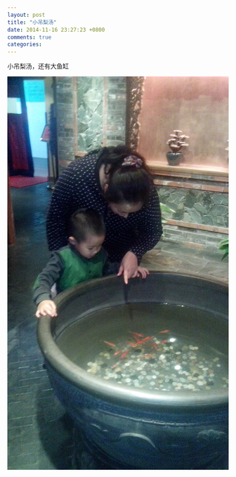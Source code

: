 ```yaml
---
layout: post
title: "小吊梨汤"
date: 2014-11-16 23:27:23 +0800
comments: true
categories: 
---
```


小吊梨汤，还有大鱼缸

![](/assets/photos/IMG_20141109_124530.jpg)
